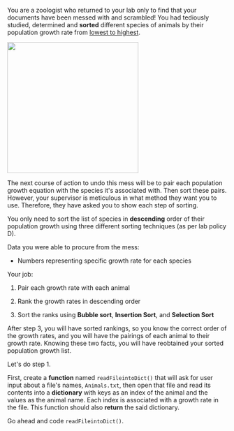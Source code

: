 <!--Title={Zoologist}-->

<!--badges={Algorithmns:100}-->

<!--concepts{Sorting Algorithms, Dictionaries}-->

You are a zoologist who returned to your lab only to find that your documents have been messed with and scrambled! You had tediously studied, determined and **sorted** different species of animals by their population growth rate from <u>lowest to highest</u>.

<p><img 				    src="https://media.istockphoto.com/vectors/floating-a-pile-of-paper-with-question-marks-in-the-air-vector-id1143663911?k=6&m=1143663911&s=612x612&w=0&h=gCBL8gA4le0xV88MXK61ULqa9dHa4CjBUB1a1tbmIZ4=" height="300">

The next course of action to undo this mess will be to pair each population growth equation with the species it's associated with. Then sort these pairs. However, your supervisor is meticulous in what method they want you to use. Therefore, they have asked you to show each step of sorting.

You only need to sort the list of species in **descending** order of their population growth using three different sorting techniques (as per lab policy D).

Data you were able to procure from the mess:

* Numbers representing specific growth rate for each species

Your job:

1. Pair each growth rate with each animal

2. Rank the growth rates in descending order

3. Sort the ranks using **Bubble sort**, **Insertion Sort**, and **Selection Sort**

After step 3, you will have sorted rankings, so you know the correct order of the growth rates, and you will have the pairings of each animal to their growth rate. Knowing these two facts, you will have reobtained your sorted population growth list.



Let's do step 1.

First, create a **function** named `readFileintoDict()` that will ask for user input about a file's names, `Animals.txt`, then open that file and read its contents into a **dictionary** with keys as an index of the animal and the values as the animal name. Each index is associated with a growth rate in the file. This function should also **return** the said dictionary. 

Go ahead and code `readFileintoDict()`.